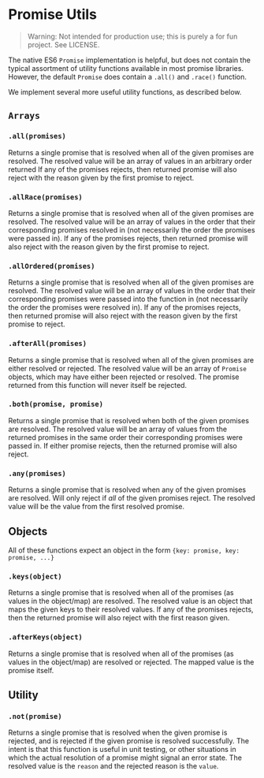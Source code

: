 # Promise Utils

> Warning: Not intended for production use; this is purely a for fun project.  See LICENSE.

The native ES6 `Promise` implementation is helpful, but does not contain the typical assortment of utility functions available in most promise libraries.  However, the default `Promise` does contain a `.all()` and `.race()` function.

We implement several more useful utility functions, as described below.

## `Arrays`

### `.all(promises)`
Returns a single promise that is resolved when all of the given promises are resolved. The resolved value will be an array of values in an arbitrary order returned  If any of the promises rejects, then returned promise will also reject with the reason given by the first promise to reject.

### `.allRace(promises)`
Returns a single promise that is resolved when all of the given promises are resolved. The resolved value will be an array of values in the order that their corresponding promises resolved in (not necessarily the order the promises were passed in). If any of the promises rejects, then returned promise will also reject with the reason given by the first promise to reject.

### `.allOrdered(promises)`
Returns a single promise that is resolved when all of the given promises are resolved. The resolved value will be an array of values in the order that their corresponding promises were passed into the function in (not necessarily the order the promises were resolved in). If any of the promises rejects, then returned promise will also reject with the reason given by the first promise to reject.

### `.afterAll(promises)`
Returns a single promise that is resolved when all of the given promises are either resolved or rejected. The resolved value will be an array of `Promise` objects, which may have either been rejected or resolved. The promise returned from this function will never itself be rejected.

### `.both(promise, promise)`
Returns a single promise that is resolved when both of the given promises are resolved. The resolved value will be an array of values from the returned promises in the same order their corresponding promises were passed in. If either promise rejects, then the returned promise will also reject.

### `.any(promises)`
Returns a single promise that is resolved when any of the given promises are resolved. Will only reject if _all_ of the given promises reject. The resolved value will be the value from the first resolved promise.

## Objects
All of these functions expect an object in the form `{key: promise, key: promise, ...}`
### `.keys(object)`
Returns a single promise that is resolved when all of the promises (as values in the object/map) are resolved. The resolved value is an object that maps the given keys to their resolved values. If any of the promises rejects, then the returned promise will also reject with the first reason given.

### `.afterKeys(object)`
Returns a single promise that is resolved when all of the promises (as values in the object/map) are resolved or rejected. The mapped value is the promise itself.

## Utility
### `.not(promise)`
Returns a single promise that is resolved when the given promise is rejected, and is rejected if the given promise is resolved successfully. The intent is that this function is useful in unit testing, or other situations in which the actual resolution of a promise might signal an error state. The resolved value is the `reason` and the rejected reason is the `value`.
